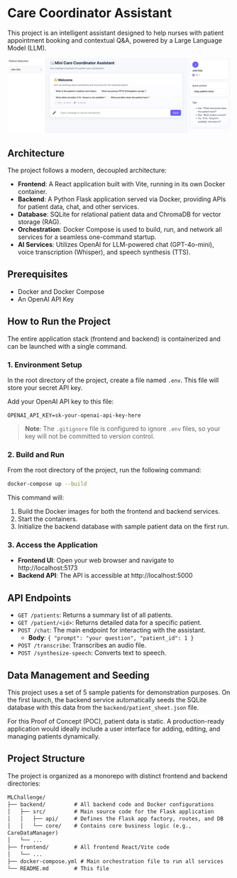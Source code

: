 # Care Coordinator Assistant

This project is an intelligent assistant designed to help nurses with patient appointment booking and contextual Q&A, powered by a Large Language Model (LLM).

![Demo Screenshot](landing_page.png)

## Architecture

The project follows a modern, decoupled architecture:

- **Frontend**: A React application built with Vite, running in its own Docker container.
- **Backend**: A Python Flask application served via Docker, providing APIs for patient data, chat, and other services.
- **Database**: SQLite for relational patient data and ChromaDB for vector storage (RAG).
- **Orchestration**: Docker Compose is used to build, run, and network all services for a seamless one-command startup.
- **AI Services**: Utilizes OpenAI for LLM-powered chat (GPT-4o-mini), voice transcription (Whisper), and speech synthesis (TTS).

## Prerequisites

- Docker and Docker Compose
- An OpenAI API Key

## How to Run the Project

The entire application stack (frontend and backend) is containerized and can be launched with a single command.

### 1. Environment Setup

In the root directory of the project, create a file named `.env`. This file will store your secret API key.

Add your OpenAI API key to this file:

```
OPENAI_API_KEY=sk-your-openai-api-key-here
```
> **Note**: The `.gitignore` file is configured to ignore `.env` files, so your key will not be committed to version control.

### 2. Build and Run

From the root directory of the project, run the following command:

```bash
docker-compose up --build
```

This command will:
1. Build the Docker images for both the frontend and backend services.
2. Start the containers.
3. Initialize the backend database with sample patient data on the first run.

### 3. Access the Application

- **Frontend UI**: Open your web browser and navigate to http://localhost:5173
- **Backend API**: The API is accessible at http://localhost:5000

## API Endpoints

- `GET /patients`: Returns a summary list of all patients.
- `GET /patient/<id>`: Returns detailed data for a specific patient.
- `POST /chat`: The main endpoint for interacting with the assistant.
  - **Body**: `{ "prompt": "your question", "patient_id": 1 }`
- `POST /transcribe`: Transcribes an audio file.
- `POST /synthesize-speech`: Converts text to speech.

## Data Management and Seeding

This project uses a set of 5 sample patients for demonstration purposes. On the first launch, the backend service automatically seeds the SQLite database with this data from the `backend/patient_sheet.json` file.

For this Proof of Concept (POC), patient data is static. A production-ready application would ideally include a user interface for adding, editing, and managing patients dynamically.

## Project Structure

The project is organized as a monorepo with distinct frontend and backend directories:

```
MLChallenge/
├── backend/         # All backend code and Docker configurations
│   ├── src/         # Main source code for the Flask application
│   │   ├── api/     # Defines the Flask app factory, routes, and DB
│   │   └── core/    # Contains core business logic (e.g., CareDataManager)
│   └── ...
├── frontend/        # All frontend React/Vite code
│   └── ...
├── docker-compose.yml # Main orchestration file to run all services
└── README.md        # This file
```